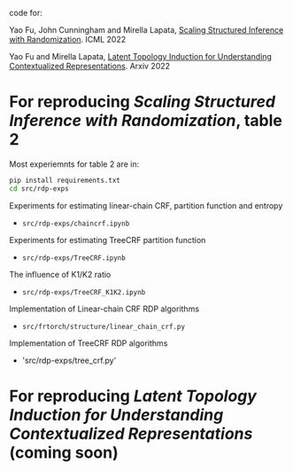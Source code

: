 code for:

Yao Fu, John Cunningham and Mirella Lapata, [Scaling Structured Inference with Randomization](https://arxiv.org/abs/2112.03638). ICML 2022

Yao Fu and Mirella Lapata, [Latent Topology Induction for Understanding Contextualized Representations](https://arxiv.org/abs/2206.01512). Arxiv 2022


# For reproducing _Scaling Structured Inference with Randomization_, table 2

Most experiemnts for table 2 are in:
```bash
pip install requirements.txt
cd src/rdp-exps
```

Experiments for estimating linear-chain CRF, partition function and entropy
* `src/rdp-exps/chaincrf.ipynb`

Experiments for estimating TreeCRF partition function
* `src/rdp-exps/TreeCRF.ipynb`

The influence of K1/K2 ratio
* `src/rdp-exps/TreeCRF_K1K2.ipynb`

Implementation of Linear-chain CRF RDP algorithms
* `src/frtorch/structure/linear_chain_crf.py`

Implementation of TreeCRF RDP algorithms
* 'src/rdp-exps/tree_crf.py'

# For reproducing _Latent Topology Induction for Understanding Contextualized Representations_ (coming soon)
